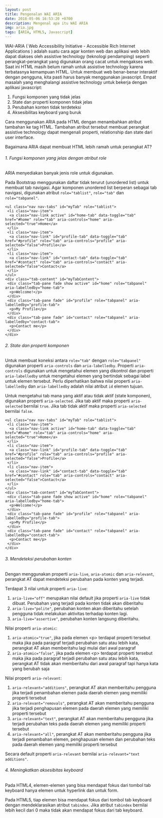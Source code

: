 ```yaml
---
layout: post
title: Pengenalan WAI ARIA
date: 2018-05-06 16:53:20 +0700
description: Mengenal apa itu WAI ARIA
img: aria.jpg
tags: [ARIA, HTML5, Javascript]
---
```

WAI-ARIA ( Web Accessibility Initiative - Accessible Rich Internet Applications ) adalah suatu cara agar konten web dan aplikasi web lebih dapat diakses oleh assistive technology (teknologi pendamping) seperti perangkat-perangkat yang digunakan orang cacat untuk mengakses web. Saat ini HTML masih belum ramah untuk assistive technology karena terbatasnya kemampuan HTML. Untuk membuat web benar-benar interaktif dengan pengguna, kita pasti harus banyak menggunakan javascript. Empat masalah yang menghalangi assistive technology untuk bekerja dengan aplikasi javascript:
1. Fungsi komponen yang tidak jelas
2. State dan properti komponen tidak jelas
3. Perubahan konten tidak terdeteksi
4. Aksesibilitas keyboard yang buruk

Cara menggunakan ARIA pada HTML dengan menambahkan atribut tambahan ke tag HTML. Tambahan atribut tersebut membuat perangkat assistive technology dapat mengenali properti, relationship dan state dari user interface.

Bagaimana ARIA dapat membuat HTML lebih ramah untuk perangkat AT?
###### 1. Fungsi komponen yang jelas dengan atribut role
ARIA menyediakan banyak jenis role untuk digunakan.

Pada Bootstrap menggunakan daftar tidak terurut (unordered list) untuk membuat tab navigasi. Agar komponen unordered list berperan sebagai tab navigasi, digunakan atribut <code>role="tablist"</code>, <code>role="tab"</code> dan <code>role="tabpanel"</code>.
<pre>
<code data-language="html">&lt;ul class="nav nav-tabs" id="myTab" role="tablist"&gt;
 &lt;li class="nav-item"&gt;
  &lt;a class="nav-link active" id="home-tab" data-toggle="tab" href="#home" role="tab" aria-controls="home" aria-selected="true"&gt;Home&lt;/a&gt;
 &lt;/li&gt;
 &lt;li class="nav-item"&gt;
  &lt;a class="nav-link" id="profile-tab" data-toggle="tab" href="#profile" role="tab" aria-controls="profile" aria-selected="false"&gt;Profile&lt;/a&gt;
 &lt;/li&gt;
 &lt;li class="nav-item"&gt;
  &lt;a class="nav-link" id="contact-tab" data-toggle="tab" href="#contact" role="tab" aria-controls="contact" aria-selected="false"&gt;Contact&lt;/a&gt;
 &lt;/li&gt;
&lt;/ul&gt;
&lt;div class="tab-content" id="myTabContent"&gt;
 &lt;div class="tab-pane fade show active" id="home" role="tabpanel" aria-labelledby="home-tab"&gt;
  &lt;p&gt;Welcome!&lt;/p&gt;
 &lt;/div&gt;
 &lt;div class="tab-pane fade" id="profile" role="tabpanel" aria-labelledby="profile-tab"&gt;
  &lt;p&gt;My Profile&lt;/p&gt;
 &lt;/div&gt;
 &lt;div class="tab-pane fade" id="contact" role="tabpanel" aria-labelledby="contact-tab"&gt;
  &lt;p&gt;Contact me&lt;/p&gt;
 &lt;/div&gt;
&lt;/div&gt;</code>
</pre>

###### 2. State dan properti komponen
Untuk membuat koneksi antara <code>role="tab"</code> dengan <code>role="tabpanel"</code> digunakan properti <code>aria-controls</code> dan <code>aria-labelledby</code>. Properti <code>aria-controls</code> digunakan untuk mengetahui elemen yang dikontrol dan properti <code>aria-labelledby</code> untuk mengetahui elemen yang bertindak sebagai label untuk elemen tersebut. Perlu diperhatikan bahwa nilai properti <code>aria-labelledby</code> dan <code>aria-labelledby</code> adalah nilai atribut <code>id</code> elemen tujuan.

Untuk mengetahui tab mana yang aktif atau tidak aktif (state komponen), digunakan properti <code>aria-selected</code>. Jika tab aktif maka properti <code>aria-selected</code> bernilai <code>true</code>. Jika tab tidak aktif maka properti <code>aria-selected</code> bernilai <code>false</code>.

<pre>
<code data-language="html">&lt;ul class="nav nav-tabs" id="myTab" role="tablist"&gt;
 &lt;li class="nav-item"&gt;
  &lt;a class="nav-link active" id="home-tab" data-toggle="tab" href="#home" role="tab" aria-controls="home" aria-selected="true"&gt;Home&lt;/a&gt;
 &lt;/li&gt;
 &lt;li class="nav-item"&gt;
  &lt;a class="nav-link" id="profile-tab" data-toggle="tab" href="#profile" role="tab" aria-controls="profile" aria-selected="false"&gt;Profile&lt;/a&gt;
 &lt;/li&gt;
 &lt;li class="nav-item"&gt;
  &lt;a class="nav-link" id="contact-tab" data-toggle="tab" href="#contact" role="tab" aria-controls="contact" aria-selected="false"&gt;Contact&lt;/a&gt;
 &lt;/li&gt;
&lt;/ul&gt;
&lt;div class="tab-content" id="myTabContent"&gt;
 &lt;div class="tab-pane fade show active" id="home" role="tabpanel" aria-labelledby="home-tab"&gt;
  &lt;p&gt;Welcome!&lt;/p&gt;
 &lt;/div&gt;
 &lt;div class="tab-pane fade" id="profile" role="tabpanel" aria-labelledby="profile-tab"&gt;
  &lt;p&gt;My Profile&lt;/p&gt;
 &lt;/div&gt;
 &lt;div class="tab-pane fade" id="contact" role="tabpanel" aria-labelledby="contact-tab"&gt;
  &lt;p&gt;Contact me&lt;/p&gt;
 &lt;/div&gt;
&lt;/div&gt;</code>
</pre>

###### 3. Mendeteksi perubahan konten
Dengan menggunakan properti <code>aria-live</code>, <code>aria-atomic</code> dan <code>aria-relevant</code>, perangkat AT dapat mendeteksi perubahan pada konten yang terjadi.

Terdapat 3 nilai untuk properti <code>aria-live</code>:
1. <code>aria-live="off"</code> merupakan nilai default jika properti <code>aria-live</code> tidak dibuat. Perubahan yang terjadi pada konten tidak akan diberitahu
2. <code>aria-live="polite"</code>, perubahan konten akan diberitahu setelah pengguna tidak melakukan aktivitas terhadap konten lagi.
3. <code>aria-live="assertive"</code>, perubahan konten langsung diberitahu.

Nilai properti <code>aria-atomic</code>:
1. <code>aria-atomic="true"</code>, jika pada elemen &lt;p&gt; terdapat properti tersebut maka jika pada paragraf terjadi perubahan satu atau lebih kata, perangkat AT akan memberitahu lagi mulai dari awal paragraf
2. <code>aria-atomic="false"</code>, jika pada elemen &lt;p&gt; terdapat properti tersebut maka jika pada paragraf terjadi perubahan satu atau lebih kata, perangkat AT tidak akan memberitahu dari awal paragraf tapi hanya kata yang berubah saja

Nilai properti <code>aria-relevant</code>:
1. <code>aria-relevant="additions"</code>, perangkat AT akan memberitahu pengguna jika terjadi penambahan elemen pada daerah elemen yang memiliki properti tersebut
2. <code>aria-relevant="removals"</code>, perangkat AT akan memberitahu pengguna jika terjadi penghapusan elemen pada daerah elemen yang memiliki properti tersebut
3. <code>aria-relevant="text"</code>, perangkat AT akan memberitahu pengguna jika terjadi perubahan teks pada daerah elemen yang memiliki properti tersebut
4. <code>aria-relevant="all"</code>, perangkat AT akan memberitahu pengguna jika terjadi penambahan elemen, penghapusan elemen dan perubahan teks pada daerah elemen yang memiliki properti tersebut

Secara default properti <code>aria-relevant</code> bernilai <code>aria-relevant="text additions"</code>.

###### 4. Meningkatkan aksesibitas keyboard
Pada HTML4, elemen-elemen yang bisa mendapat fokus dari tombol tab keyboard hanya elemen untuk hyperlink dan untuk form.

Pada HTML5, tiap elemen bisa mendapat fokus dari tombol tab keyboard dengan mendeklarasikan atribut <code>tabindex</code>. Jika atribut <code>tabindex</code> bernilai lebih kecil dari 0 maka tidak akan mendapat fokus dari tab keyboard.

